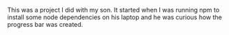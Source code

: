 This was a project I did with my son.  It started when I was running
npm to install some node dependencies on his laptop and he was curious
how the progress bar was created.
